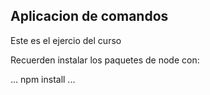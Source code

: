 ## Aplicacion de comandos

Este es el ejercio del curso

Recuerden instalar los paquetes de node con:

...
npm install
...